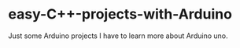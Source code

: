 # easy-C++-projects-with-Arduino
Just some Arduino projects I have to learn more about Arduino uno.
